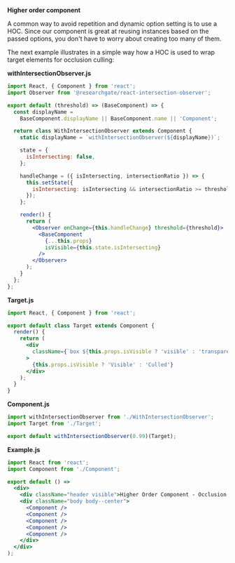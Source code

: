 **Higher order component**

A common way to avoid repetition and dynamic option setting is to use a HOC.
Since our component is great at reusing instances based on the passed options,
you don't have to worry about creating too many of them.

The next example illustrates in a simple way how a HOC is used to wrap target
elements for occlusion culling:

**withIntersectionObserver.js**

```jsx
import React, { Component } from 'react';
import Observer from '@researchgate/react-intersection-observer';

export default (threshold) => (BaseComponent) => {
  const displayName =
    BaseComponent.displayName || BaseComponent.name || 'Component';

  return class WithIntersectionObserver extends Component {
    static displayName = `withIntersectionObserver(${displayName})`;

    state = {
      isIntersecting: false,
    };

    handleChange = ({ isIntersecting, intersectionRatio }) => {
      this.setState({
        isIntersecting: isIntersecting && intersectionRatio >= threshold,
      });
    };

    render() {
      return (
        <Observer onChange={this.handleChange} threshold={threshold}>
          <BaseComponent
            {...this.props}
            isVisible={this.state.isIntersecting}
          />
        </Observer>
      );
    }
  };
};
```

**Target.js**

```jsx
import React, { Component } from 'react';

export default class Target extends Component {
  render() {
    return (
      <div
        className={`box ${this.props.isVisible ? 'visible' : 'transparent'}`}
      >
        {this.props.isVisible ? 'Visible' : 'Culled'}
      </div>
    );
  }
}
```

**Component.js**

```jsx
import withIntersectionObserver from './WithIntersectionObserver';
import Target from './Target';

export default withIntersectionObserver(0.99)(Target);
```

**Example.js**

```jsx
import React from 'react';
import Component from './Component';

export default () =>
  <div>
    <div className="header visible">Higher Order Component - Occlusion Culling</div>
    <div className="body body--center">
      <Component />
      <Component />
      <Component />
      <Component />
      <Component />
    </div>
  </div>
);
```
